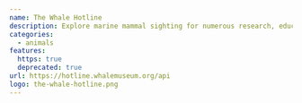 ```yaml
---
name: The Whale Hotline
description: Explore marine mammal sighting for numerous research, education and management.
categories:
  - animals
features:
  https: true
  deprecated: true
url: https://hotline.whalemuseum.org/api
logo: the-whale-hotline.png
---
```

